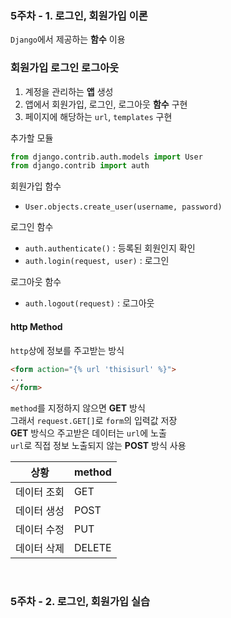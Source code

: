 ### 5주차 - 1. 로그인, 회원가입 이론
`Django`에서 제공하는 **함수** 이용

### 회원가입 로그인 로그아웃
1. 계정을 관리하는 **앱** 생성
2. 앱에서 회원가입, 로그인, 로그아웃 **함수** 구현
3. 페이지에 해당하는 `url`, `templates` 구현

추가할 모듈
```python
from django.contrib.auth.models import User
from django.contrib import auth
```

회원가입 함수
- `User.objects.create_user(username, password)`

로그인 함수
- `auth.authenticate()` : 등록된 회원인지 확인
- `auth.login(request, user)` : 로그인

로그아웃 함수
- `auth.logout(request)` : 로그아웃

#### http Method
`http`상에 정보를 주고받는 방식<br/>
```html
<form action="{% url 'thisisurl' %}">
...
</form>
```
`method`를 지정하지 않으면 **GET** 방식<br/>
그래서 `request.GET[]`로 `form`의 입력값 저장<br/>
**GET** 방식으 주고받은 데이터는 `url`에 노출<br/>
`url`로 직접 정보 노출되지 않는 **POST** 방식 사용

| 상황        | method |
| ----------- | ------ |
| 데이터 조회 | GET    |
| 데이터 생성 | POST   |
| 데이터 수정 | PUT    |
| 데이터 삭제 | DELETE |

<br/>

### 5주차 - 2. 로그인, 회원가입 실습
